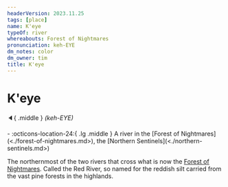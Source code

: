```yaml
---
headerVersion: 2023.11.25
tags: [place]
name: K'eye
typeOf: river
whereabouts: Forest of Nightmares
pronunciation: keh-EYE
dm_notes: color
dm_owner: tim
title: K'eye
---
```

# K'eye
:speaker:{ .middle } *(keh-EYE)*  
<div class="grid cards ext-narrow-margin ext-one-column" markdown>
-    :octicons-location-24:{ .lg .middle } A river in the [Forest of Nightmares](<./forest-of-nightmares.md>), the [Northern Sentinels](<./northern-sentinels.md>)  
</div>


The northernmost of the two rivers that cross what is now the [Forest of Nightmares](<./forest-of-nightmares.md>). Called the Red River, so named for the reddish silt carried from the vast pine forests in the highlands.

